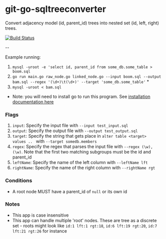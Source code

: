 # git-go-sqltreeconverter
Convert adjacency model (id, parent_id) trees into nested set (id, left, right) trees.

[![Build Status](https://travis-ci.org/jadekler/git-go-sqltreeconverter.svg)](https://travis-ci.org/jadekler/git-go-sqltreeconverter)

--

Example running: 

1. `mysql -uroot -e 'select id, parent_id from some_db.some_table > boom.sql`
1. `go run main.go raw_node.go linked_node.go --input boom.sql --output bam.sql --regex '(\d+)\t(\d+)' --target 'some_db.some_table'` *
1. `mysql -uroot < bam.sql`

* Note: you will need to install go to run this program. See [installation documentation here](https://golang.org/doc/install)

### Flags

1. `input`: Specify the input file with `--input test_input.sql`
1. `output`: Specify the output file with `--output test_output.sql`
1. `target`: Specify the string that gets place in `alter table <target> values .. ` with `--target somedb.members`
1. `regex`: Specify the regex that parses the input file with `--regex (\w),(\w)`. Note that the first two matching subgroups must be the id and parent_id
1. `leftName`: Specify the name of the left column with `--leftName lft`
1. `rightName`: Specify the name of the right column with `--rightName rgt`

### Conditions

- A root node MUST have a parent_id of `null` or its own id

### Notes

- This app is case insensitive
- This app can handle multiple 'root' nodes. These are tree as a discrete set - roots might look like `id:1 lft:1 rgt:18`, `id:6 lft:19 rgt:20`, `id:7 lft:21 rgt:26` for instance